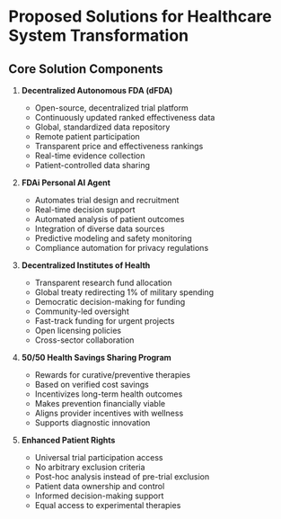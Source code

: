 # Proposed Solutions for Healthcare System Transformation

## Core Solution Components

1. **Decentralized Autonomous FDA (dFDA)**
   - Open-source, decentralized trial platform
   - Continuously updated ranked effectiveness data
   - Global, standardized data repository
   - Remote patient participation
   - Transparent price and effectiveness rankings
   - Real-time evidence collection
   - Patient-controlled data sharing

2. **FDAi Personal AI Agent**
   - Automates trial design and recruitment
   - Real-time decision support
   - Automated analysis of patient outcomes
   - Integration of diverse data sources
   - Predictive modeling and safety monitoring
   - Compliance automation for privacy regulations

3. **Decentralized Institutes of Health**
   - Transparent research fund allocation
   - Global treaty redirecting 1% of military spending
   - Democratic decision-making for funding
   - Community-led oversight
   - Fast-track funding for urgent projects
   - Open licensing policies
   - Cross-sector collaboration

4. **50/50 Health Savings Sharing Program**
   - Rewards for curative/preventive therapies
   - Based on verified cost savings
   - Incentivizes long-term health outcomes
   - Makes prevention financially viable
   - Aligns provider incentives with wellness
   - Supports diagnostic innovation

5. **Enhanced Patient Rights**
   - Universal trial participation access
   - No arbitrary exclusion criteria
   - Post-hoc analysis instead of pre-trial exclusion
   - Patient data ownership and control
   - Informed decision-making support
   - Equal access to experimental therapies